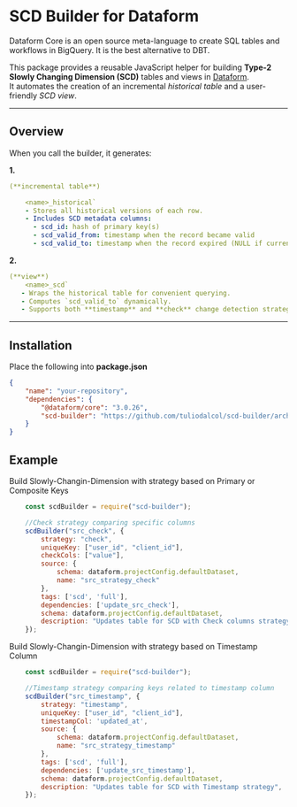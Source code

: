 # SCD Builder for Dataform


Dataform Core is an open source meta-language to create SQL tables and workflows in BigQuery. 
It is the best alternative to DBT.

This package provides a reusable JavaScript helper for building **Type-2 Slowly Changing Dimension (SCD)** tables and views in [Dataform](https://dataform.co).  
It automates the creation of an incremental *historical table* and a user-friendly *SCD view*.

---

## Overview

When you call the builder, it generates:

__1.__  
```yaml
(**incremental table**)  

    <name>_historical` 
    - Stores all historical versions of each row.  
    - Includes SCD metadata columns:  
      - scd_id: hash of primary key(s)  
      - scd_valid_from: timestamp when the record became valid  
      - scd_valid_to: timestamp when the record expired (NULL if current)  
```

__2.__ 
```yaml
(**view**)  
    <name>_scd` 
   - Wraps the historical table for convenient querying.  
   - Computes `scd_valid_to` dynamically.  
   - Supports both **timestamp** and **check** change detection strategies.
```

---

## Installation

Place the following into __package.json__

```json
{
    "name": "your-repository",
    "dependencies": {
        "@dataform/core": "3.0.26",
        "scd-builder": "https://github.com/tuliodalcol/scd-builder/archive/refs/tags/v1.0.0.tar.gz"
    }
}
```

## Example

Build Slowly-Changin-Dimension with strategy based on Primary or Composite Keys
```js
    const scdBuilder = require("scd-builder");

    //Check strategy comparing specific columns
    scdBuilder("src_check", {
        strategy: "check",
        uniqueKey: ["user_id", "client_id"],
        checkCols: ["value"],
        source: { 
            schema: dataform.projectConfig.defaultDataset, 
            name: "src_strategy_check" 
        },
        tags: ['scd', 'full'],
        dependencies: ['update_src_check'],
        schema: dataform.projectConfig.defaultDataset, 
        description: "Updates table for SCD with Check columns strategy",
    });
```

Build Slowly-Changin-Dimension with strategy based on Timestamp Column
```js
    const scdBuilder = require("scd-builder");

    //Timestamp strategy comparing keys related to timestamp column
    scdBuilder("src_timestamp", {
        strategy: "timestamp",
        uniqueKey: ["user_id", "client_id"],
        timestampCol: 'updated_at',
        source: { 
            schema: dataform.projectConfig.defaultDataset, 
            name: "src_strategy_timestamp" 
        },
        tags: ['scd', 'full'],
        dependencies: ['update_src_timestamp'],
        schema: dataform.projectConfig.defaultDataset, 
        description: "Updates table for SCD with Timestamp strategy",
    });
```



